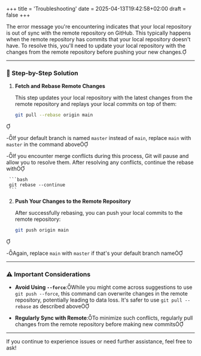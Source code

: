 +++
title = 'Troubleshooting'
date = 2025-04-13T19:42:58+02:00
draft = false
+++

The error message you're encountering indicates that your local repository is out of sync with the remote repository on GitHub. This typically happens when the remote repository has commits that your local repository doesn't have. To resolve this, you'll need to update your local repository with the changes from the remote repository before pushing your new changes.

---

### 🔄 Step-by-Step Solution

1. **Fetch and Rebase Remote Changes**

   This step updates your local repository with the latest changes from the remote repository and replays your local commits on top of them:

   ```bash
   git pull --rebase origin main
   ```


   -If your default branch is named `master` instead of `main`, replace `main` with `master` in the command above

   -If you encounter merge conflicts during this process, Git will pause and allow you to resolve them. After resolving any conflicts, continue the rebase with

     ```bash
     git rebase --continue
     ```

2. **Push Your Changes to the Remote Repository**

   After successfully rebasing, you can push your local commits to the remote repository:

   ```bash
   git push origin main
   ```


   -Again, replace `main` with `master` if that's your default branch name

---

### ⚠️ Important Considerations

- **Avoid Using `--force`**:While you might come across suggestions to use `git push --force`, this command can overwrite changes in the remote repository, potentially leading to data loss. It's safer to use `git pull --rebase` as described above

- **Regularly Sync with Remote**:To minimize such conflicts, regularly pull changes from the remote repository before making new commits

---

If you continue to experience issues or need further assistance, feel free to ask! 